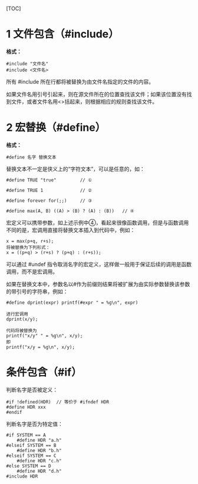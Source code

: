 [TOC]



# 1 文件包含（#include）

**格式：**

```
#include "文件名"
#include <文件名>
```

所有 #include 所在行都将被替换为由文件名指定的文件的内容。

如果文件名用引号引起来，则在源文件所在的位置查找该文件；如果该位置没有找到文件，或者文件名用<>括起来，则根据相应的规则查找该文件。



# 2 宏替换（#define）

**格式：**

```
#define 名字 替换文本
```



替换文本不一定是侠义上的“字符文本”，可以是任意的，如：

```
#define TRUE "true"       	// ①

#define TRUE 1				// ②

#define forever for(;;)		// ③

#define max(A, B) ((A) > (B) ? (A) : (B))	// ④
```



宏定义可以携带参数，如上述示例中④，看起来很像函数调用，但是与函数调用不同的是，宏调用直接将替换文本插入到代码中，例如：

```
x = max(p+q, r+s);
将被替换为下列形式：
x = ((p+q) > (r+s) ? (p+q) : (r+s));
```



可以通过 #undef 指令取消名字的宏定义，这样做一般用于保证后续的调用是函数调用，而不是宏调用。



如果在替换文本中，参数名以#作为前缀则结果将被扩展为由实际参数替换该参数的带引号的字符串，例如：

```
#define dprint(expr) printf(#expr " = %g\n", expr)

进行宏调用
dprint(x/y);

代码将被替换为
printf("x/y" " = %g\n", x/y);
即
printf("x/y = %g\n", x/y);
```



# 条件包含（#if）

判断名字是否被定义：

```
#if !defined(HDR)  // 等价于 #ifndef HDR
#define HDR xxx
#endif
```



判断名字是否为特定值：

```
#if SYSTEM == A
	#define HDR "a.h"
#elseif SYSTEM == B
	#define HDR "b.h"
#elseif SYSTEM == C
	#define HDR "c.h"
#else SYSTEM == D
	#define HDR "d.h"
#include HDR    
```

